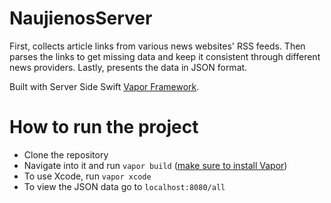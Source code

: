 # NaujienosServer
First, collects article links from various news websites' RSS feeds. Then parses the links to get missing data and keep it consistent through different news providers. Lastly, presents the data in JSON format.

Built with Server Side Swift [Vapor Framework](https://vapor.codes/).

# How to run the project
* Clone the repository
* Navigate into it and run `vapor build` ([make sure to install Vapor](https://docs.vapor.codes/3.0/install/macos/))
* To use Xcode, run `vapor xcode`
* To view the JSON data go to `localhost:8080/all`
